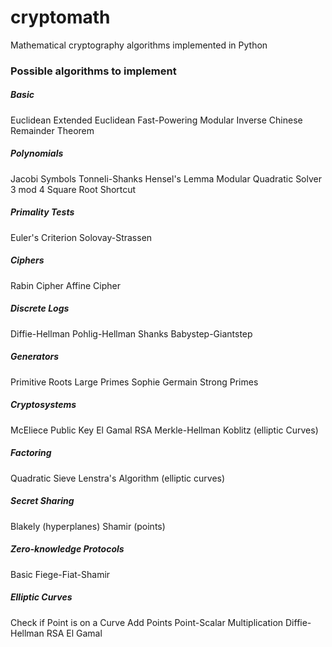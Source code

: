 # cryptomath
Mathematical cryptography algorithms implemented in Python

### Possible algorithms to implement

##### Basic
Euclidean
Extended Euclidean
Fast-Powering
Modular Inverse
Chinese Remainder Theorem

##### Polynomials
Jacobi Symbols
Tonneli-Shanks
Hensel's Lemma
Modular Quadratic Solver
3 mod 4 Square Root Shortcut

##### Primality Tests
Euler's Criterion
Solovay-Strassen

##### Ciphers
Rabin Cipher
Affine Cipher

##### Discrete Logs
Diffie-Hellman
Pohlig-Hellman
Shanks Babystep-Giantstep

##### Generators
Primitive Roots
Large Primes
Sophie Germain Strong Primes

##### Cryptosystems
McEliece Public Key
El Gamal
RSA
Merkle-Hellman
Koblitz (elliptic Curves)

##### Factoring
Quadratic Sieve
Lenstra's Algorithm (elliptic curves)

##### Secret Sharing
Blakely (hyperplanes)
Shamir (points)

##### Zero-knowledge Protocols
Basic
Fiege-Fiat-Shamir

##### Elliptic Curves
Check if Point is on a Curve
Add Points
Point-Scalar Multiplication
Diffie-Hellman
RSA
El Gamal